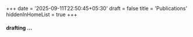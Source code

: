 +++
date = '2025-09-11T22:50:45+05:30'
draft = false 
title = 'Publications'
hiddenInHomeList = true
+++


#### drafting ...

